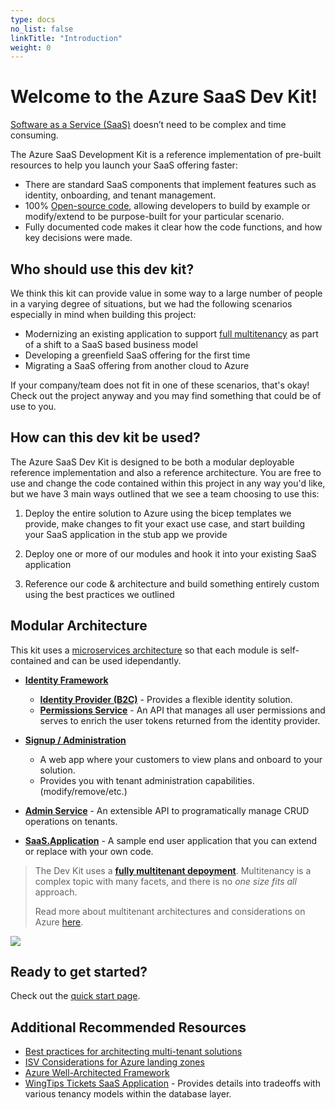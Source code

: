 ```yaml
---
type: docs
no_list: false
linkTitle: "Introduction"
weight: 0
---
```

# Welcome to the Azure SaaS Dev Kit!

[Software as a Service (SaaS)](https://azure.microsoft.com/en-us/overview/what-is-saas/) doesn’t need to be complex and time consuming.

The Azure SaaS Development Kit is a reference implementation of pre-built resources to help you launch your SaaS offering faster:

* There are standard SaaS components that implement features such as identity, onboarding, and tenant management.
* 100% [Open-source code](https://github.com/Azure/azure-saas), allowing developers to build by example or modify/extend to be purpose-built for your particular scenario.
* Fully documented code makes it clear how the code functions, and how key decisions were made.

## Who should use this dev kit?

We think this kit can provide value in some way to a large number of people in a varying degree of situations, but we had the following scenarios especially in mind when building this project:

* Modernizing an existing application to support [full multitenancy](https://docs.microsoft.com/en-us/azure/architecture/guide/multitenant/considerations/tenancy-models#fully-multitenant-deployments) as part of a shift to a SaaS based business model
* Developing a greenfield SaaS offering for the first time
* Migrating a SaaS offering from another cloud to Azure
  
If your company/team does not fit in one of these scenarios, that's okay! Check out the project anyway and you may find something that could be of use to you.

## How can this dev kit be used?

The Azure SaaS Dev Kit is designed to be both a modular deployable reference implementation and also a reference architecture. You are free to use and change the code contained within this project in any way you'd like, but we have 3 main ways outlined that we see a team choosing to use this:

1. Deploy the entire solution to Azure using the bicep templates we provide, make changes to fit your exact use case, and start building your SaaS application in the stub app we provide

2. Deploy one or more of our modules and hook it into your existing SaaS application

3. Reference our code & architecture and build something entirely custom using the best practices we outlined

## Modular Architecture

This kit uses a [microservices architecture](https://docs.microsoft.com/en-us/dotnet/architecture/microservices/architect-microservice-container-applications/microservices-architecture) so that each module is self-contained and can be used idependantly.

* [**Identity Framework**](components/identity)
  * [**Identity Provider (B2C)**](components/identity/identity-provider/) - Provides a flexible identity solution.
  * [**Permissions Service**](components/identity/permissions-service) - An API that manages all user permissions and serves to enrich the user tokens returned from the identity provider.
* [**Signup / Administration**](components/signup-administration/)
  * A web app where your customers to view plans and onboard to your solution.
  * Provides you with tenant administration capabilities. (modify/remove/etc.)
* [**Admin Service**](components/admin-service) - An extensible API to programatically manage CRUD operations on tenants.

* [**SaaS.Application**](components/saas-application/) - A sample end user application that you can extend or replace with your own code.

> The Dev Kit uses a [**fully multitenant depoyment**](https://docs.microsoft.com/en-us/azure/architecture/guide/multitenant/considerations/tenancy-models#fully-multitenant-deployments). Multitenancy is a complex topic with many facets, and there is no *one size fits all* approach.
>
> Read more about multitenant architectures and considerations on Azure [here](http://aka.ms/multitenancy).

![](/azure-saas/diagrams/overview.drawio.png)

## Ready to get started?

Check out the [quick start page](quick-start/).

## Additional Recommended Resources

* [Best practices for architecting multi-tenant solutions](https://aka.ms/multitenancy)
* [ISV Considerations for Azure landing zones](https://aka.ms/isv-landing-zones)
* [Azure Well-Architected Framework](https://docs.microsoft.com/en-us/azure/architecture/framework/)
* [WingTips Tickets SaaS Application](https://docs.microsoft.com/en-us/azure/azure-sql/database/saas-tenancy-welcome-wingtip-tickets-app) - Provides details into tradeoffs with various tenancy models within the database layer.